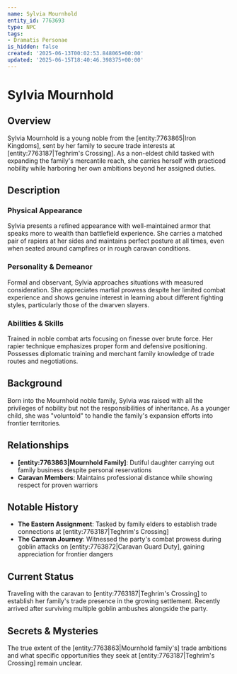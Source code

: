 ```yaml
---
name: Sylvia Mournhold
entity_id: 7763693
type: NPC
tags:
- Dramatis Personae
is_hidden: false
created: '2025-06-13T00:02:53.848065+00:00'
updated: '2025-06-15T18:40:46.398375+00:00'
---
```


# Sylvia Mournhold

## Overview
Sylvia Mournhold is a young noble from the [entity:7763865|Iron Kingdoms], sent by her family to secure trade interests at [entity:7763187|Teghrim's Crossing]. As a non-eldest child tasked with expanding the family's mercantile reach, she carries herself with practiced nobility while harboring her own ambitions beyond her assigned duties.

## Description
### Physical Appearance
Sylvia presents a refined appearance with well-maintained armor that speaks more to wealth than battlefield experience. She carries a matched pair of rapiers at her sides and maintains perfect posture at all times, even when seated around campfires or in rough caravan conditions.

### Personality & Demeanor
Formal and observant, Sylvia approaches situations with measured consideration. She appreciates martial prowess despite her limited combat experience and shows genuine interest in learning about different fighting styles, particularly those of the dwarven slayers.

### Abilities & Skills
Trained in noble combat arts focusing on finesse over brute force. Her rapier technique emphasizes proper form and defensive positioning. Possesses diplomatic training and merchant family knowledge of trade routes and negotiations.

## Background
Born into the Mournhold noble family, Sylvia was raised with all the privileges of nobility but not the responsibilities of inheritance. As a younger child, she was "voluntold" to handle the family's expansion efforts into frontier territories.

## Relationships
- **[entity:7763863|Mournhold Family]**: Dutiful daughter carrying out family business despite personal reservations
- **Caravan Members**: Maintains professional distance while showing respect for proven warriors

## Notable History
- **The Eastern Assignment**: Tasked by family elders to establish trade connections at [entity:7763187|Teghrim's Crossing]
- **The Caravan Journey**: Witnessed the party's combat prowess during goblin attacks on [entity:7763872|Caravan Guard Duty], gaining appreciation for frontier dangers

## Current Status
Traveling with the caravan to [entity:7763187|Teghrim's Crossing] to establish her family's trade presence in the growing settlement. Recently arrived after surviving multiple goblin ambushes alongside the party.

## Secrets & Mysteries
The true extent of the [entity:7763863|Mournhold family's] trade ambitions and what specific opportunities they seek at [entity:7763187|Teghrim's Crossing] remain unclear.